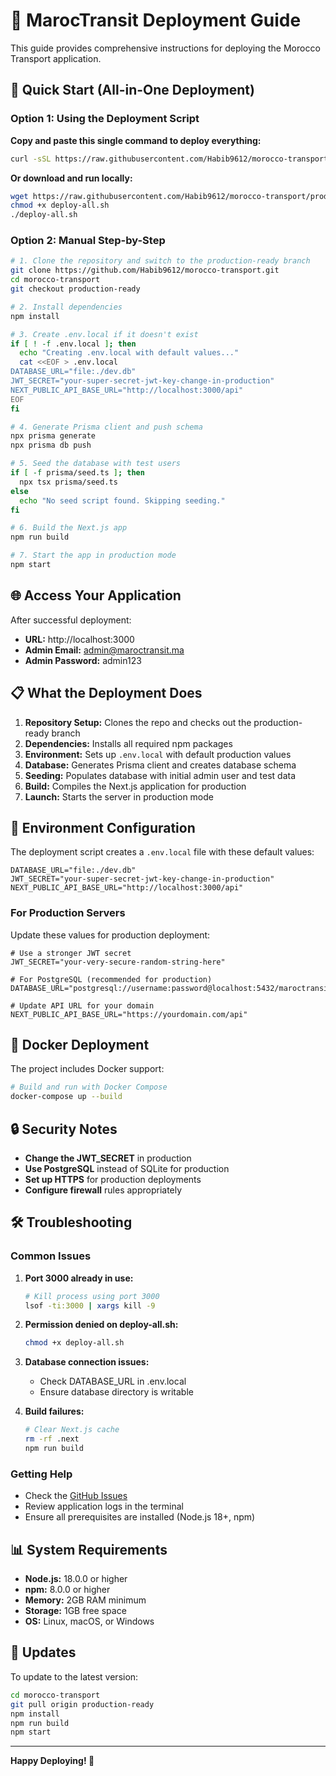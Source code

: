 # 🚀 MarocTransit Deployment Guide

This guide provides comprehensive instructions for deploying the Morocco Transport application.

## 🎯 Quick Start (All-in-One Deployment)

### Option 1: Using the Deployment Script

**Copy and paste this single command to deploy everything:**

```bash
curl -sSL https://raw.githubusercontent.com/Habib9612/morocco-transport/production-ready/deploy-all.sh | bash
```

**Or download and run locally:**

```bash
wget https://raw.githubusercontent.com/Habib9612/morocco-transport/production-ready/deploy-all.sh
chmod +x deploy-all.sh
./deploy-all.sh
```

### Option 2: Manual Step-by-Step

```bash
# 1. Clone the repository and switch to the production-ready branch
git clone https://github.com/Habib9612/morocco-transport.git
cd morocco-transport
git checkout production-ready

# 2. Install dependencies
npm install

# 3. Create .env.local if it doesn't exist
if [ ! -f .env.local ]; then
  echo "Creating .env.local with default values..."
  cat <<EOF > .env.local
DATABASE_URL="file:./dev.db"
JWT_SECRET="your-super-secret-jwt-key-change-in-production"
NEXT_PUBLIC_API_BASE_URL="http://localhost:3000/api"
EOF
fi

# 4. Generate Prisma client and push schema
npx prisma generate
npx prisma db push

# 5. Seed the database with test users
if [ -f prisma/seed.ts ]; then
  npx tsx prisma/seed.ts
else
  echo "No seed script found. Skipping seeding."
fi

# 6. Build the Next.js app
npm run build

# 7. Start the app in production mode
npm start
```

## 🌐 Access Your Application

After successful deployment:

- **URL:** http://localhost:3000
- **Admin Email:** admin@maroctransit.ma
- **Admin Password:** admin123

## 📋 What the Deployment Does

1. **Repository Setup:** Clones the repo and checks out the production-ready branch
2. **Dependencies:** Installs all required npm packages
3. **Environment:** Sets up `.env.local` with default production values
4. **Database:** Generates Prisma client and creates database schema
5. **Seeding:** Populates database with initial admin user and test data
6. **Build:** Compiles the Next.js application for production
7. **Launch:** Starts the server in production mode

## 🔧 Environment Configuration

The deployment script creates a `.env.local` file with these default values:

```env
DATABASE_URL="file:./dev.db"
JWT_SECRET="your-super-secret-jwt-key-change-in-production"
NEXT_PUBLIC_API_BASE_URL="http://localhost:3000/api"
```

### For Production Servers

Update these values for production deployment:

```env
# Use a stronger JWT secret
JWT_SECRET="your-very-secure-random-string-here"

# For PostgreSQL (recommended for production)
DATABASE_URL="postgresql://username:password@localhost:5432/maroctransit"

# Update API URL for your domain
NEXT_PUBLIC_API_BASE_URL="https://yourdomain.com/api"
```

## 🐳 Docker Deployment

The project includes Docker support:

```bash
# Build and run with Docker Compose
docker-compose up --build
```

## 🔒 Security Notes

- **Change the JWT_SECRET** in production
- **Use PostgreSQL** instead of SQLite for production
- **Set up HTTPS** for production deployments
- **Configure firewall** rules appropriately

## 🛠️ Troubleshooting

### Common Issues

1. **Port 3000 already in use:**
   ```bash
   # Kill process using port 3000
   lsof -ti:3000 | xargs kill -9
   ```

2. **Permission denied on deploy-all.sh:**
   ```bash
   chmod +x deploy-all.sh
   ```

3. **Database connection issues:**
   - Check DATABASE_URL in .env.local
   - Ensure database directory is writable

4. **Build failures:**
   ```bash
   # Clear Next.js cache
   rm -rf .next
   npm run build
   ```

### Getting Help

- Check the [GitHub Issues](https://github.com/Habib9612/morocco-transport/issues)
- Review application logs in the terminal
- Ensure all prerequisites are installed (Node.js 18+, npm)

## 📊 System Requirements

- **Node.js:** 18.0.0 or higher
- **npm:** 8.0.0 or higher
- **Memory:** 2GB RAM minimum
- **Storage:** 1GB free space
- **OS:** Linux, macOS, or Windows

## 🔄 Updates

To update to the latest version:

```bash
cd morocco-transport
git pull origin production-ready
npm install
npm run build
npm start
```

---

**Happy Deploying! 🚀**
